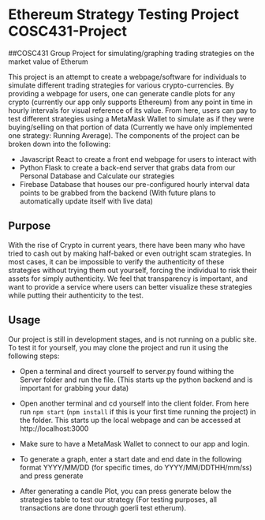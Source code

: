 # Ethereum Strategy Testing Project COSC431-Project 

##COSC431 Group Project for simulating/graphing trading strategies on the market value of Etherum

This project is an attempt to create a webpage/software for individuals to simulate different trading strategies for various crypto-currencies. By providing a webpage for users, one can generate candle plots for any crypto (currently our app only supports Ethereum) from any point in time in hourly intervals for visual reference of its value. From here, users can pay to test different strategies using a MetaMask Wallet to simulate as if they were buying/selling on that portion of data (Currently we have only implemented one strategy: Running Average). The components of the project can be broken down into the following:

* Javascript React to create a front end webpage for users to interact with
* Python Flask to create a back-end server that grabs data from our Personal Database and Calculate our strategies
* Firebase Database that houses our pre-configured hourly interval data points to be grabbed from the backend (With future plans to automatically update itself with live data)


## Purpose 
With the rise of Crypto in current years, there have been many who have tried to cash out by making half-baked or even outright scam strategies. In most cases, it can be impossible to verify the authenticity of these strategies without trying them out yourself, forcing the individual to risk their assets for simply authenticity. We feel that transparency is important, and want to provide a service where users can better visualize these strategies while putting their authenticity to the test. 

## Usage
Our project is still in development stages, and is not running on a public site. To test it for yourself, you may clone the project and run it using the following steps:

* Open a terminal and direct yourself to server.py found withing the Server folder and run the file. (This starts up the python backend and is important for grabbing your data)

* Open another terminal and cd yourself into the client folder. From here run ```npm start``` (```npm install``` if this is your first time running the project) in the folder. This starts up the local webpage and can be accessed at http://localhost:3000

* Make sure to have a MetaMask Wallet to connect to our app and login. 

* To generate a graph, enter a start date and end date in the following format YYYY/MM/DD (for specific times, do YYYY/MM/DDTHH/mm/ss) and press generate

* After generating a candle Plot, you can press generate below the strategies table to test our strategy (For testing purposes, all transactions are done through goerli test etherum).

